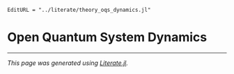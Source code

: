 ```@meta
EditURL = "../literate/theory_oqs_dynamics.jl"
```

# Open Quantum System Dynamics

---

*This page was generated using [Literate.jl](https://github.com/fredrikekre/Literate.jl).*

